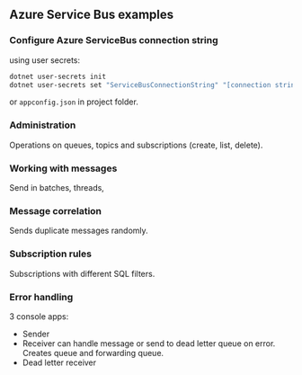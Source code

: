 ## Azure Service Bus examples

### Configure Azure ServiceBus connection string

using user secrets:
```bash
dotnet user-secrets init
dotnet user-secrets set "ServiceBusConnectionString" "[connection string value]" 
```

or `appconfig.json` in project folder.

### Administration

Operations on queues, topics and subscriptions (create, list, delete).

### Working with messages

Send in batches, threads, 

### Message correlation

Sends duplicate messages randomly.

### Subscription rules

Subscriptions with different SQL filters.

### Error handling

3 console apps:
- Sender
- Receiver can handle message or send to dead letter queue on error.
Creates queue and forwarding queue.
- Dead letter receiver 
